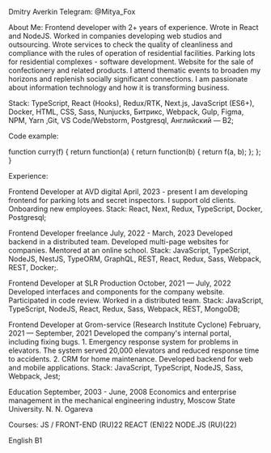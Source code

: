 Dmitry Averkin
Telegram: @Mitya_Fox

About Me:
Frontend developer with 2+ years of experience. Wrote in React and NodeJS. Worked in companies developing web studios and outsourcing. Wrote services to check the quality of cleanliness and compliance with the rules of operation of residential facilities. Parking lots for residential complexes - software development. Website for the sale of confectionery and related products. I attend thematic events to broaden my horizons and replenish socially significant connections. I am passionate about information technology and how it is transforming business.

Stack: TypeScript, React (Hooks), Redux/RTK, Next.js, JavaScript (ES6+), Docker, HTML, CSS, Sass, Nunjucks, Битрикс, Webpack, Gulp, Figma, NPM, Yarn ,Git, VS Code/Webstorm, Postgresql, Английский — B2;

Code example:

function curry(f) { 
  return function(a) {
    return function(b) {
      return f(a, b);
    };
  };
}

Experience:

Frontend Developer at AVD digital
April, 2023 - present
I am developing frontend for parking lots and secret inspectors. I support old clients. Onboarding new employees.
Stack: React, Next, Redux, TypeScript, Docker, Postgresql;

Frontend Developer freelance
July, 2022 - March, 2023
Developed backend in a distributed team. Developed multi-page websites for companies. Mentored at an online school.
Stack: JavaScript, TypeScript, NodeJS, NestJS, TypeORM, GraphQL, REST, React, Redux, Sass, Webpack, REST, Docker;.

Frontend Developer at SLR Production
October, 2021 — July, 2022
Developed interfaces and components for the company website. Participated in code review. Worked in a distributed team.
Stack: JavaScript, TypeScript, NodeJS, React, Redux, Sass, Webpack, REST, MongoDB;

Frontend Developer at Grom-service (Research Institute Cyclone)
February, 2021 — September, 2021
Developed the company's internal portal, including fixing bugs. 1. Emergency response system for problems in elevators. The system served 20,000 elevators and reduced response time to accidents. 2. CRM for home maintenance. Developed backend for web and mobile applications.
Stack: JavaScript, TypeScript, NodeJS, Sass, Webpack, Jest;

Education
September, 2003 - June, 2008
Economics and enterprise management in the mechanical engineering industry, Moscow State University. N. N. Ogareva

Courses:
JS / FRONT-END (RU)22
REACT (EN)22
NODE.JS (RU)(22)

English B1